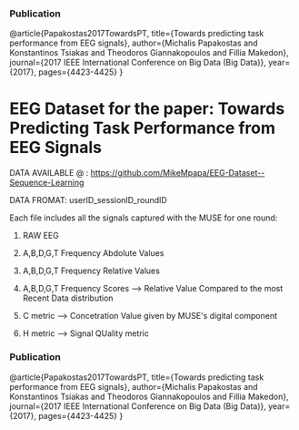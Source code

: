 ### Publication

@article{Papakostas2017TowardsPT, title={Towards predicting task performance from EEG signals}, author={Michalis Papakostas and Konstantinos Tsiakas and Theodoros Giannakopoulos and Fillia Makedon}, journal={2017 IEEE International Conference on Big Data (Big Data)}, year={2017}, pages={4423-4425} }

# EEG Dataset for the paper: Towards Predicting Task Performance from EEG Signals  

DATA AVAILABLE @ : https://github.com/MikeMpapa/EEG-Dataset--Sequence-Learning

DATA FROMAT: userID_sessionID_roundID

Each file includes all the signals captured with the MUSE for one round:

1. RAW EEG

2. A,B,D,G,T Frequency Abdolute Values

3. A,B,D,G,T Frequency Relative Values

4. A,B,D,G,T Frequency Scores --> Relative Value Compared to the most Recent Data distribution 

5. C metric --> Concetration Value given by MUSE's digital component

6. H metric --> Signal QUality metric


### Publication

@article{Papakostas2017TowardsPT, title={Towards predicting task performance from EEG signals}, author={Michalis Papakostas and Konstantinos Tsiakas and Theodoros Giannakopoulos and Fillia Makedon}, journal={2017 IEEE International Conference on Big Data (Big Data)}, year={2017}, pages={4423-4425} }
